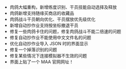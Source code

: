 - 肉鸽大幅重构，新增练度识别、干员技能自动选择及释放
- 肉鸽新增支持随缘买商店的收藏品
- 肉鸽战斗干员朝向优化、干员摆放优先级优化
- 新增自动抄作业支持按坐标撤退干员
- 修复一些肉鸽卡住的问题，修复肉鸽战斗不能二倍速的问题
- 修复自动抄作业不能使用中文文件名的问题
- 优化自动抄作业导入 JSON 时的界面显示
- 修复一个掉落识别的问题
- 修复某些情况下连接模拟器不生效的问题
- 界面上贴了一个 MAA 官网网址！
